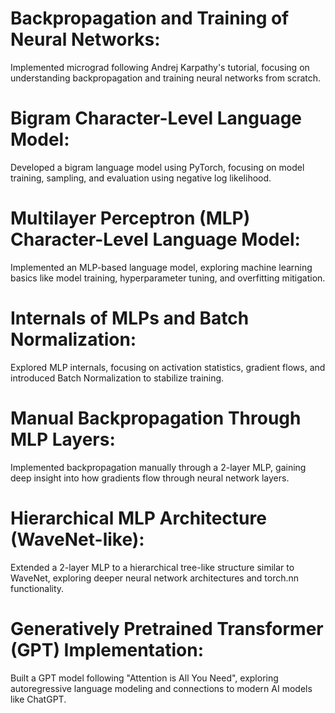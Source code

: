 # Backpropagation and Training of Neural Networks:
Implemented micrograd following Andrej Karpathy's tutorial, focusing on understanding backpropagation and training neural networks from scratch.

# Bigram Character-Level Language Model:
Developed a bigram language model using PyTorch, focusing on model training, sampling, and evaluation using negative log likelihood.

# Multilayer Perceptron (MLP) Character-Level Language Model:
Implemented an MLP-based language model, exploring machine learning basics like model training, hyperparameter tuning, and overfitting mitigation.

# Internals of MLPs and Batch Normalization:
Explored MLP internals, focusing on activation statistics, gradient flows, and introduced Batch Normalization to stabilize training.

# Manual Backpropagation Through MLP Layers:
Implemented backpropagation manually through a 2-layer MLP, gaining deep insight into how gradients flow through neural network layers.

# Hierarchical MLP Architecture (WaveNet-like):
Extended a 2-layer MLP to a hierarchical tree-like structure similar to WaveNet, exploring deeper neural network architectures and torch.nn functionality.

# Generatively Pretrained Transformer (GPT) Implementation:
Built a GPT model following "Attention is All You Need", exploring autoregressive language modeling and connections to modern AI models like ChatGPT.

